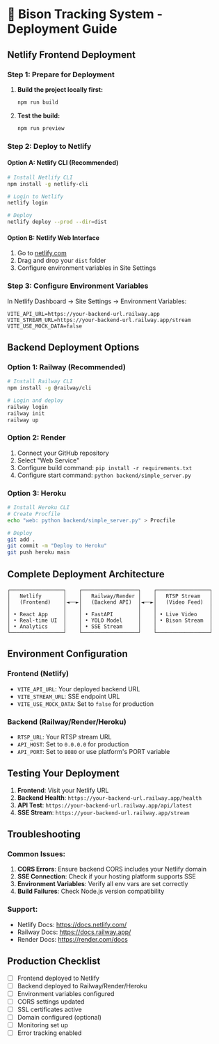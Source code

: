 # 🚀 Bison Tracking System - Deployment Guide

## Netlify Frontend Deployment

### Step 1: Prepare for Deployment

1. **Build the project locally first:**
   ```bash
   npm run build
   ```

2. **Test the build:**
   ```bash
   npm run preview
   ```

### Step 2: Deploy to Netlify

#### Option A: Netlify CLI (Recommended)
```bash
# Install Netlify CLI
npm install -g netlify-cli

# Login to Netlify
netlify login

# Deploy
netlify deploy --prod --dir=dist
```

#### Option B: Netlify Web Interface
1. Go to [netlify.com](https://netlify.com)
2. Drag and drop your `dist` folder
3. Configure environment variables in Site Settings

### Step 3: Configure Environment Variables

In Netlify Dashboard → Site Settings → Environment Variables:

```
VITE_API_URL=https://your-backend-url.railway.app
VITE_STREAM_URL=https://your-backend-url.railway.app/stream
VITE_USE_MOCK_DATA=false
```

## Backend Deployment Options

### Option 1: Railway (Recommended)
```bash
# Install Railway CLI
npm install -g @railway/cli

# Login and deploy
railway login
railway init
railway up
```

### Option 2: Render
1. Connect your GitHub repository
2. Select "Web Service"
3. Configure build command: `pip install -r requirements.txt`
4. Configure start command: `python backend/simple_server.py`

### Option 3: Heroku
```bash
# Install Heroku CLI
# Create Procfile
echo "web: python backend/simple_server.py" > Procfile

# Deploy
git add .
git commit -m "Deploy to Heroku"
git push heroku main
```

## Complete Deployment Architecture

```
┌─────────────────┐    ┌──────────────────┐    ┌─────────────────┐
│   Netlify       │    │   Railway/Render │    │   RTSP Stream   │
│   (Frontend)    │◄──►│   (Backend API)  │◄──►│   (Video Feed)  │
│                 │    │                  │    │                 │
│ • React App     │    │ • FastAPI        │    │ • Live Video    │
│ • Real-time UI  │    │ • YOLO Model     │    │ • Bison Stream  │
│ • Analytics     │    │ • SSE Stream     │    │                 │
└─────────────────┘    └──────────────────┘    └─────────────────┘
```

## Environment Configuration

### Frontend (Netlify)
- `VITE_API_URL`: Your deployed backend URL
- `VITE_STREAM_URL`: SSE endpoint URL
- `VITE_USE_MOCK_DATA`: Set to `false` for production

### Backend (Railway/Render/Heroku)
- `RTSP_URL`: Your RTSP stream URL
- `API_HOST`: Set to `0.0.0.0` for production
- `API_PORT`: Set to `8080` or use platform's PORT variable

## Testing Your Deployment

1. **Frontend**: Visit your Netlify URL
2. **Backend Health**: `https://your-backend-url.railway.app/health`
3. **API Test**: `https://your-backend-url.railway.app/api/latest`
4. **SSE Stream**: `https://your-backend-url.railway.app/stream`

## Troubleshooting

### Common Issues:
1. **CORS Errors**: Ensure backend CORS includes your Netlify domain
2. **SSE Connection**: Check if your hosting platform supports SSE
3. **Environment Variables**: Verify all env vars are set correctly
4. **Build Failures**: Check Node.js version compatibility

### Support:
- Netlify Docs: https://docs.netlify.com/
- Railway Docs: https://docs.railway.app/
- Render Docs: https://render.com/docs

## Production Checklist

- [ ] Frontend deployed to Netlify
- [ ] Backend deployed to Railway/Render/Heroku
- [ ] Environment variables configured
- [ ] CORS settings updated
- [ ] SSL certificates active
- [ ] Domain configured (optional)
- [ ] Monitoring set up
- [ ] Error tracking enabled
